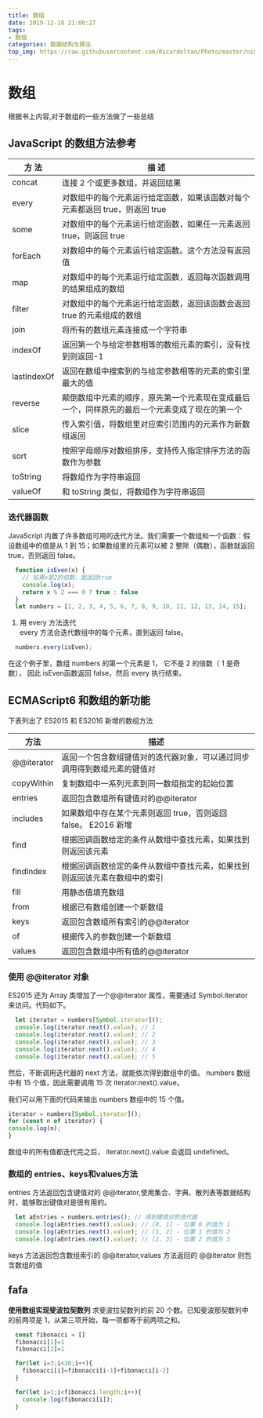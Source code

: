 ```yaml
---
title: 数组
date: 2019-12-18 21:00:27
tags: 
- 数组
categories: 数据结构与算法
top_img: https://raw.githubusercontent.com/Ricardoltao/Photo/master/nihonorway.jpg
---
```

# 数组

根据书上内容,对于数组的一些方法做了一些总结

## JavaScript 的数组方法参考

| 方 法 | 描 述 |
|  ----  | ----  |
| concat | 连接 2 个或更多数组，并返回结果 |
| every | 对数组中的每个元素运行给定函数，如果该函数对每个元素都返回 true，则返回 true |
| some | 对数组中的每个元素运行给定函数，如果任一元素返回 true，则返回 true |
| forEach | 对数组中的每个元素运行给定函数。这个方法没有返回值 |
| map | 对数组中的每个元素运行给定函数，返回每次函数调用的结果组成的数组 |
| filter | 对数组中的每个元素运行给定函数，返回该函数会返回 true 的元素组成的数组 |
| join | 将所有的数组元素连接成一个字符串 |
| indexOf | 返回第一个与给定参数相等的数组元素的索引，没有找到则返回-1 |
| lastIndexOf | 返回在数组中搜索到的与给定参数相等的元素的索引里最大的值 |
| reverse | 颠倒数组中元素的顺序，原先第一个元素现在变成最后一个，同样原先的最后一个元素变成了现在的第一个 |
| slice | 传入索引值，将数组里对应索引范围内的元素作为新数组返回 |
| sort | 按照字母顺序对数组排序，支持传入指定排序方法的函数作为参数 |
| toString | 将数组作为字符串返回 |
| valueOf | 和 toString 类似，将数组作为字符串返回 |

### 迭代器函数
JavaScript 内置了许多数组可用的迭代方法。我们需要一个数组和一个函数：假设数组中的值是从 1 到 15；如果数组里的元素可以被 2 整除（偶数），函数就返回 true，否则返回 false。

```js
  function isEven(x) {
    // 如果x是2的倍数，就返回true
    console.log(x);
    return x % 2 === 0 ? true : false
  }
  let numbers = [1, 2, 3, 4, 5, 6, 7, 8, 9, 10, 11, 12, 13, 14, 15];
```

1. 用 every 方法迭代\
every 方法会迭代数组中的每个元素，直到返回 false。
```js
  numbers.every(isEven);
```
在这个例子里，数组 numbers 的第一个元素是 1， 它不是 2 的倍数（ 1 是奇数）， 因此 isEven函数返回 false，然后 every 执行结束。


## ECMAScript6 和数组的新功能

下表列出了 ES2015 和 ES2016 新增的数组方法

| 方法 | 描述 |
|  ----  | ----  |
| @@iterator | 返回一个包含数组键值对的迭代器对象，可以通过同步调用得到数组元素的键值对 |
| copyWithin | 复制数组中一系列元素到同一数组指定的起始位置 |
| entries | 返回包含数组所有键值对的@@iterator |
| includes | 如果数组中存在某个元素则返回 true，否则返回 false。 E2016 新增 |
| find | 根据回调函数给定的条件从数组中查找元素，如果找到则返回该元素 |
| findIndex | 根据回调函数给定的条件从数组中查找元素，如果找到则返回该元素在数组中的索引 |
| fill | 用静态值填充数组 |
| from | 根据已有数组创建一个新数组 |
| keys | 返回包含数组所有索引的@@iterator |
| of | 根据传入的参数创建一个新数组 |
| values | 返回包含数组中所有值的@@iterator |

### 使用 @@iterator 对象

ES2015 还为 Array 类增加了一个@@iterator 属性，需要通过 Symbol.iterator 来访问。代码如下。

```js
  let iterator = numbers[Symbol.iterator]();
  console.log(iterator.next().value); // 1
  console.log(iterator.next().value); // 2
  console.log(iterator.next().value); // 3
  console.log(iterator.next().value); // 4
  console.log(iterator.next().value); // 5
```

然后，不断调用迭代器的 next 方法，就能依次得到数组中的值。 numbers 数组中有 15 个值，因此需要调用 15 次 iterator.next().value。

我们可以用下面的代码来输出 numbers 数组中的 15 个值。

```js
iterator = numbers[Symbol.iterator]();
for (const n of iterator) {
console.log(n);
}
```

数组中的所有值都迭代完之后， iterator.next().value 会返回 undefined。

### 数组的 entries、keys和values方法

entries 方法返回包含键值对的 @@iterator,使用集合、字典、散列表等数据结构时，能够取出键值对是很有用的。

```js
  let aEntries = numbers.entries(); // 得到键值对的迭代器
  console.log(aEntries.next().value); // [0, 1] - 位置 0 的值为 1
  console.log(aEntries.next().value); // [1, 2] - 位置 1 的值为 2
  console.log(aEntries.next().value); // [2, 3] - 位置 2 的值为 3
```

keys 方法返回包含数组索引的 @@iterator,values 方法返回的 @@iterator 则包含数组的值

## fafa
**使用数组实现斐波拉契数列**
求斐波拉契数列的前 20 个数。已知斐波那契数列中的前两项是 1，从第三项开始，每一项都等于前两项之和。
```js
  const fibonacci = []
  fibonacci[1]=1
  fibonacci[2]=1

  for(let i=3;i<20;i++){
    fibonacci[i]=fibonacci[i-1]+fibonacci[i-2]
  }

  for(let i=1;i<fibonacci.length;i++){
    console.log(fibonacci[i]);
  }
```
